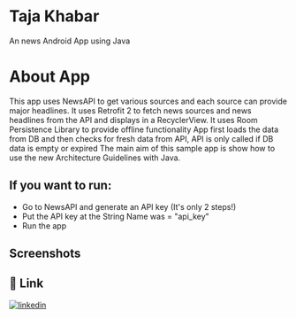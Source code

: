 
# Taja Khabar
An news Android App using Java 

# About App

This app uses NewsAPI to get various sources and each source can provide major headlines. It uses Retrofit 2 to fetch news sources and news headlines from the API and displays in a RecyclerView. It uses Room Persistence Library to provide offline functionality App first loads the data from DB and then checks for fresh data from API, API is only called if DB data is empty or expired The main aim of this sample app is show how to use the new Architecture Guidelines with Java.

## If you want to run:
- Go to NewsAPI and generate an API key (It's only 2 steps!)
- Put the API key at the String Name was = "api_key"
- Run the app


## Screenshots




## 🔗 Link
[![linkedin](https://img.shields.io/badge/linkedin-0A66C2?style=for-the-badge&logo=linkedin&logoColor=white)](https://www.linkedin.com/in/aadil-ansari-qadri/)

